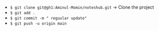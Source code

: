 -   `$ git clone git@gh1:Aminul-Momin/noteshub.git` → Clone the project
-   `$ git add .`
-   `$ git commit -m " reguular update"`
-   `$ git push -u origin main`
